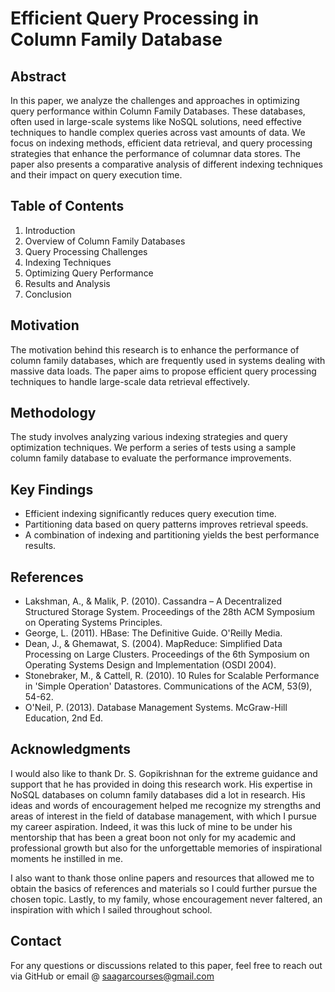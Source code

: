 # Efficient Query Processing in Column Family Database



## Abstract

In this paper, we analyze the challenges and approaches in optimizing query performance within Column Family Databases. These databases, often used in large-scale systems like NoSQL solutions, need effective techniques to handle complex queries across vast amounts of data. We focus on indexing methods, efficient data retrieval, and query processing strategies that enhance the performance of columnar data stores. The paper also presents a comparative analysis of different indexing techniques and their impact on query execution time.

## Table of Contents
1. Introduction
2. Overview of Column Family Databases
3. Query Processing Challenges
4. Indexing Techniques
5. Optimizing Query Performance
6. Results and Analysis
7. Conclusion

## Motivation

The motivation behind this research is to enhance the performance of column family databases, which are frequently used in systems dealing with massive data loads. The paper aims to propose efficient query processing techniques to handle large-scale data retrieval effectively.

## Methodology

The study involves analyzing various indexing strategies and query optimization techniques. We perform a series of tests using a sample column family database to evaluate the performance improvements.

## Key Findings

- Efficient indexing significantly reduces query execution time.
- Partitioning data based on query patterns improves retrieval speeds.
- A combination of indexing and partitioning yields the best performance results.


## References

- Lakshman, A., & Malik, P. (2010). Cassandra – A Decentralized Structured Storage System. Proceedings of the 28th ACM Symposium on Operating Systems Principles.
- George, L. (2011). HBase: The Definitive Guide. O'Reilly Media.
- Dean, J., & Ghemawat, S. (2004). MapReduce: Simplified Data Processing on Large Clusters. Proceedings of the 6th Symposium on Operating Systems Design and Implementation (OSDI 2004).
- Stonebraker, M., & Cattell, R. (2010). 10 Rules for Scalable Performance in 'Simple Operation' Datastores. Communications of the ACM, 53(9), 54-62.
- O'Neil, P. (2013). Database Management Systems. McGraw-Hill Education, 2nd Ed.

## Acknowledgments

I would also like to thank Dr. S. Gopikrishnan for the extreme guidance and support that he has provided in doing this research work. His expertise in NoSQL databases on column family databases did a lot in research. His ideas and words of encouragement helped me recognize my strengths and areas of interest in the field of database management, with which I pursue my career aspiration. Indeed, it was this luck of mine to be under his mentorship that has been a great boon not only for my academic and professional growth but also for the unforgettable memories of inspirational moments he instilled in me.

I also want to thank those online papers and resources that allowed me to obtain the basics of references and materials so I could further pursue the chosen topic. Lastly, to my family, whose encouragement never faltered, an inspiration with which I sailed throughout school.


## Contact

For any questions or discussions related to this paper, feel free to reach out via GitHub or email @ saagarcourses@gmail.com

